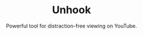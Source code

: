 ---
title: "Unhook"
subtitle: "Powerful tool for distraction-free viewing on YouTube."
external_url: https://unhook.app
logo: 'https://unhook.app/assets/images/favicon.png'
categories: [resources]
sitemap: false
---